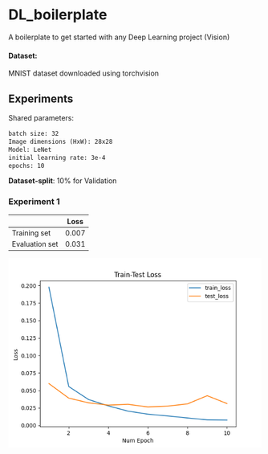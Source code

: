 # DL_boilerplate
A boilerplate to get started with any Deep Learning project (Vision)

#### Dataset:
MNIST dataset downloaded using torchvision

## Experiments
Shared parameters:
```
batch size: 32
Image dimensions (HxW): 28x28
Model: LeNet
initial learning rate: 3e-4
epochs: 10
```

**Dataset-split**: 10% for Validation
### Experiment 1

|                | **Loss** |
|----------------|----------------|
| Training set |        0.007  |
| Evaluation set |        0.031  |


![plot](results/train-test_loss.png)